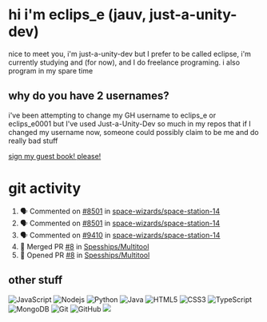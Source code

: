 # hi i'm eclips_e (jauv, just-a-unity-dev)
nice to meet you, i'm just-a-unity-dev but I prefer to be called eclipse, i'm currently studying and (for now), and I do freelance programing. i also program in my spare time

## why do you have 2 usernames?
i've been attempting to change my GH username to eclips_e or eclips_e0001 but I've used Just-a-Unity-Dev so much in my repos that if I changed my username now, someone could possibly claim to be me and do really bad stuff

[sign my guest book! please!](https://github.com/Just-a-Unity-Dev/Just-a-Unity-Dev/issues/new?&body=Sign%20my%20guest%20book%20by%20placing%20your%20name%20in%20the%20title,%20how%27d%20you%20get%20to%20this%20page%20and%20why?%20Don%27t%20forget%20you%20have%20an%20entire%20notebook%20in%20your%20hands!)


# git activity
<!--START_SECTION:activity-->
1. 🗣 Commented on [#8501](https://github.com/space-wizards/space-station-14/issues/8501) in [space-wizards/space-station-14](https://github.com/space-wizards/space-station-14)
2. 🗣 Commented on [#8501](https://github.com/space-wizards/space-station-14/issues/8501) in [space-wizards/space-station-14](https://github.com/space-wizards/space-station-14)
3. 🗣 Commented on [#9410](https://github.com/space-wizards/space-station-14/issues/9410) in [space-wizards/space-station-14](https://github.com/space-wizards/space-station-14)
4. 🎉 Merged PR [#8](https://github.com/Spesships/Multitool/pull/8) in [Spesships/Multitool](https://github.com/Spesships/Multitool)
5. 💪 Opened PR [#8](https://github.com/Spesships/Multitool/pull/8) in [Spesships/Multitool](https://github.com/Spesships/Multitool)
<!--END_SECTION:activity-->

## other stuff

![JavaScript](https://img.shields.io/badge/-JavaScript-black?style=flat-square&logo=javascript)
![Nodejs](https://img.shields.io/badge/-Nodejs-black?style=flat-square&logo=Node.js)
![Python](https://img.shields.io/badge/-Python-black?style=flat-square&logo=Python)
![Java](https://img.shields.io/badge/-java-E34A86?style=flat-square&logo=java)
![HTML5](https://img.shields.io/badge/-HTML5-E34F26?style=flat-square&logo=html5&logoColor=white)
![CSS3](https://img.shields.io/badge/-CSS3-1572B6?style=flat-square&logo=css3)
![TypeScript](https://img.shields.io/badge/-TypeScript-007ACC?style=flat-square&logo=typescript)
![MongoDB](https://img.shields.io/badge/-MongoDB-black?style=flat-square&logo=mongodb)
![Git](https://img.shields.io/badge/-Git-black?style=flat-square&logo=git)
![GitHub](https://img.shields.io/badge/-GitHub-181717?style=flat-square&logo=github)
![](https://github-profile-summary-cards.vercel.app/api/cards/profile-details?username=Just-a-Unity-Dev&theme=solarized_dark)
